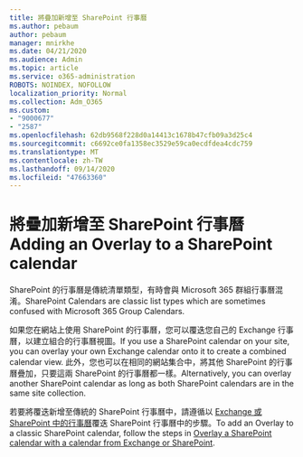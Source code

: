```yaml
---
title: 將疊加新增至 SharePoint 行事曆
ms.author: pebaum
author: pebaum
manager: mnirkhe
ms.date: 04/21/2020
ms.audience: Admin
ms.topic: article
ms.service: o365-administration
ROBOTS: NOINDEX, NOFOLLOW
localization_priority: Normal
ms.collection: Adm_O365
ms.custom:
- "9000677"
- "2587"
ms.openlocfilehash: 62db9568f228d0a14413c1678b47cfb09a3d25c4
ms.sourcegitcommit: c6692ce0fa1358ec3529e59ca0ecdfdea4cdc759
ms.translationtype: MT
ms.contentlocale: zh-TW
ms.lasthandoff: 09/14/2020
ms.locfileid: "47663360"
---
```

# <a name="adding-an-overlay-to-a-sharepoint-calendar"></a><span data-ttu-id="13017-102">將疊加新增至 SharePoint 行事曆</span><span class="sxs-lookup"><span data-stu-id="13017-102">Adding an Overlay to a SharePoint calendar</span></span>

<span data-ttu-id="13017-103">SharePoint 的行事曆是傳統清單類型，有時會與 Microsoft 365 群組行事曆混淆。</span><span class="sxs-lookup"><span data-stu-id="13017-103">SharePoint Calendars are classic list types which are sometimes confused with Microsoft 365 Group Calendars.</span></span>
 
<span data-ttu-id="13017-104">如果您在網站上使用 SharePoint 的行事曆，您可以覆迭您自己的 Exchange 行事曆，以建立組合的行事曆視圖。</span><span class="sxs-lookup"><span data-stu-id="13017-104">If you use a SharePoint calendar on your site, you can overlay your own Exchange calendar onto it to create a combined calendar view.</span></span> <span data-ttu-id="13017-105">此外，您也可以在相同的網站集合中，將其他 SharePoint 的行事曆疊加，只要這兩 SharePoint 的行事曆都一樣。</span><span class="sxs-lookup"><span data-stu-id="13017-105">Alternatively, you can overlay another SharePoint calendar as long as both SharePoint calendars are in the same site collection.</span></span>
 
<span data-ttu-id="13017-106">若要將覆迭新增至傳統的 SharePoint 行事曆中，請遵循以 [Exchange 或 SharePoint 中的行事曆](https://support.office.com/article/Overlay-a-SharePoint-calendar-with-a-calendar-from-Exchange-or-SharePoint-4CAEBE59-3994-4A94-9322-B31ABB8A5E9A)覆迭 SharePoint 行事曆中的步驟。</span><span class="sxs-lookup"><span data-stu-id="13017-106">To add an Overlay to a classic SharePoint calendar, follow the steps in [Overlay a SharePoint calendar with a calendar from Exchange or SharePoint](https://support.office.com/article/Overlay-a-SharePoint-calendar-with-a-calendar-from-Exchange-or-SharePoint-4CAEBE59-3994-4A94-9322-B31ABB8A5E9A).</span></span>
